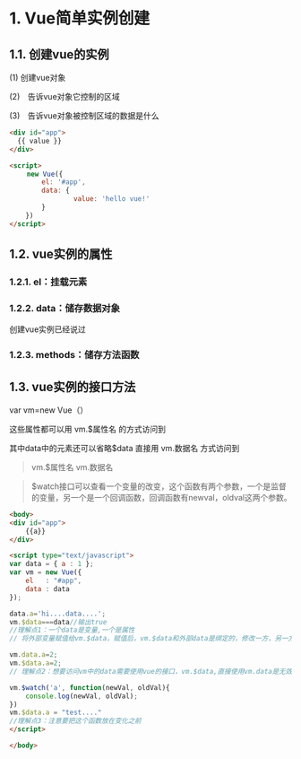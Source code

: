 # 1. Vue简单实例创建



## 1.1. 创建vue的实例

(1) 创建vue对象

(2)　告诉vue对象它控制的区域

(3)　告诉vue对象被控制区域的数据是什么

``` html
<div id="app"> 
  {{ value }}
</div>

<script>
　　 new Vue({
        el: '#app',
        data: {     
                value: 'hello vue!'
        }
	})
</script>
```



## 1.2. vue实例的属性

### 1.2.1. el：挂载元素
### 1.2.2. data：储存数据对象

创建vue实例已经说过


### 1.2.3. methods：储存方法函数






## 1.3. vue实例的接口方法

 var vm=new Vue（）

 这些属性都可以用 vm.$属性名 的方式访问到

 其中data中的元素还可以省略$data 直接用 vm.数据名 方式访问到

> vm.$属性名  vm.数据名

> $watch接口可以查看一个变量的改变，这个函数有两个参数，一个是监督的变量，另一个是一个回调函数，回调函数有newval，oldval这两个参数。

``` html js
<body>
<div id="app">
	{{a}}
</div>

<script type="text/javascript">
var data = { a : 1 };
var vm = new Vue({
	el   : "#app",
	data : data
});

data.a='hi....data....';
vm.$data===data//输出true
//理解点1：一个data是变量,一个是属性
// 将外部变量赋值给vm.$data，赋值后，vm.$data和外部data是绑定的，修改一方，另一方就会随之改变。

vm.data.a=2;
vm.$data.a=2;
// 理解点2：想要访问vm中的data需要使用vue的接口，vm.$data,直接使用vm.data是无效的

vm.$watch('a', function(newVal, oldVal){
	console.log(newVal, oldVal);
})
vm.$data.a = "test...."
//理解点3：注意要把这个函数放在变化之前
</script>

</body>
```





